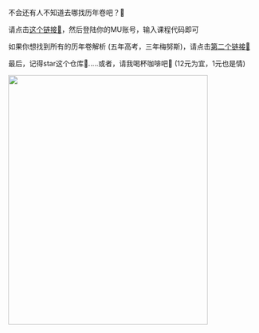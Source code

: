 不会还有人不知道去哪找历年卷吧？🥹

请点击[这个链接🔗]，然后登陆你的MU账号，输入课程代码即可

如果你想找到所有的历年卷解析 (五年高考，三年梅努斯)，请点击[第二个链接🔗]

最后，记得star这个仓库🌟.....或者，请我喝杯咖啡吧🥰 (12元为宜，1元也是情)

<img src="https://s2.loli.net/2022/09/30/LoZAKE2rfN965k4.jpg" height="500" width="400" />

[第二个链接🔗]: https://mieclance.club/?s=%E5%8E%86%E5%B9%B4%E5%8D%B7
[这个链接🔗]: https://www.maynoothuniversity.ie/library/exam-papers





